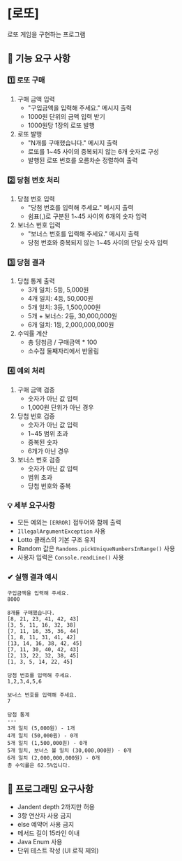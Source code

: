 # [로또]

로또 게임을 구현하는 프로그램

## 🚀 기능 요구 사항

### 1️⃣ 로또 구매

1. 구매 금액 입력
    - "구입금액을 입력해 주세요." 메시지 출력
    - 1000원 단위의 금액 입력 받기
    - 1000원당 1장의 로또 발행
2. 로또 발행
    - "N개를 구매했습니다." 메시지 출력 
    - 로또를 1~45 사이의 중복되지 않는 6개 숫자로 구성
    - 발행된 로또 번호를 오름차순 정렬하여 출력

### 2️⃣ 당첨 번호 처리

1. 당첨 번호 입력
    - "당첨 번호를 입력해 주세요." 메시지 출력
    - 쉼표(,)로 구분된 1~45 사이의 6개의 숫자 입력
2. 보너스 번호 입력
    - "보너스 번호를 입력해 주세요." 메시지 출력
    - 당첨 번호와 중복되지 않는 1~45 사이의 단일 숫자 입력

### 3️⃣ 당첨 결과

1. 당첨 통계 출력
    - 3개 일치: 5등, 5,000원
    - 4개 일치: 4등, 50,000원
    - 5개 일치: 3등, 1,500,000원
    - 5개 + 보너스: 2등, 30,000,000원
    - 6개 일치: 1등, 2,000,000,000원
2. 수익률 계산
    - 총 당첨금 / 구매금액 * 100
    - 소수점 둘째자리에서 반올림

### 4️⃣ 예외 처리

1. 구매 금액 검증
    - 숫자가 아닌 값 입력
    - 1,000원 단위가 아닌 경우
2. 당첨 번호 검증
    - 숫자가 아닌 값 입력
    - 1~45 범위 초과
    - 중복된 숫자
    - 6개가 아닌 경우
3. 보너스 번호 검증
    - 숫자가 아닌 값 입력
    - 범위 초과
    - 당첨 번호와 중복

### 💡 세부 요구사항

- 모든 예외는 `[ERROR]` 접두어와 함께 출력
- `IllegalArgumentException` 사용
- Lotto 클래스의 기본 구조 유지
- Random 값은 `Randoms.pickUniqueNumbersInRange()` 사용
- 사용자 입력은 `Console.readLine()` 사용

### ✔ 실행 결과 예시

```
구입금액을 입력해 주세요.
8000

8개를 구매했습니다.
[8, 21, 23, 41, 42, 43]
[3, 5, 11, 16, 32, 38]
[7, 11, 16, 35, 36, 44]
[1, 8, 11, 31, 41, 42]
[13, 14, 16, 38, 42, 45]
[7, 11, 30, 40, 42, 43]
[2, 13, 22, 32, 38, 45]
[1, 3, 5, 14, 22, 45]

당첨 번호를 입력해 주세요.
1,2,3,4,5,6

보너스 번호를 입력해 주세요.
7

당첨 통계
---
3개 일치 (5,000원) - 1개
4개 일치 (50,000원) - 0개
5개 일치 (1,500,000원) - 0개
5개 일치, 보너스 볼 일치 (30,000,000원) - 0개
6개 일치 (2,000,000,000원) - 0개
총 수익률은 62.5%입니다.

```

## 🎯 프로그래밍 요구사항

- Jandent depth 2까지만 허용
- 3항 연산자 사용 금지
- else 예약어 사용 금지
- 메서드 길이 15라인 이내
- Java Enum 사용
- 단위 테스트 작성 (UI 로직 제외)